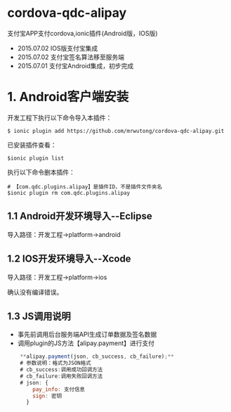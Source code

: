 # cordova-qdc-alipay
支付宝APP支付cordova,ionic插件(Android版，IOS版)

* 2015.07.02 IOS版支付宝集成
* 2015.07.02 支付宝签名算法移至服务端
* 2015.07.01 支付宝Android集成，初步完成

# 1. Android客户端安装
开发工程下执行以下命令导入本插件：

	$ ionic plugin add https://github.com/mrwutong/cordova-qdc-alipay.git

已安装插件查看：

	$ionic plugin list


执行以下命令删本插件：

	# 【com.qdc.plugins.alipay】是插件ID，不是插件文件夹名
	$ionic plugin rm com.qdc.plugins.alipay

## 1.1 Android开发环境导入--Eclipse
导入路径：开发工程->platform->android

## 1.2 IOS开发环境导入--Xcode
导入路径：开发工程->platform->ios

确认没有编译错误。

## 1.3 JS调用说明

* 事先前调用后台服务端API生成订单数据及签名数据
* 调用plugin的JS方法【alipay.payment】进行支付

```js
	**alipay.payment(json, cb_success, cb_failure);**
	# 参数说明：格式为JSON格式
	# cb_success:调用成功回调方法
	# cb_failure:调用失败回调方法
	# json: {
	    pay_info: 支付信息
	    sign: 密钥
	  }
```

